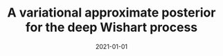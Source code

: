 ---
title: "A variational approximate posterior for the deep Wishart process"
collection: publications
category: manuscripts
permalink: /publication/2021-01-01-variational
excerpt: 'This paper presents a variational approximate posterior for the deep Wishart process.'
date: 2021-01-01
venue: 'NeurIPS'
citation: 'Ober SW, Aitchison L. (2021). &quot;A variational approximate posterior for the deep Wishart process.&quot; <i>NeurIPS</i>.'
--- 